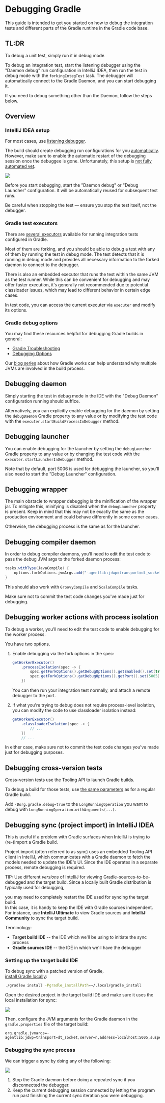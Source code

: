 # Debugging Gradle

This guide is intended to get you started on how to debug the integration tests and different parts of the Gradle runtime in the Gradle code base.

## TL:DR

To debug a unit test, simply run it in debug mode.

To debug an integration test, start the listening debugger using the "Daemon debug" run configuration in IntelliJ IDEA, then run the test in debug mode with the `forkingIntegTest` task.
The debugger will automatically connect to the Gradle Daemon, and you can start debugging it.

If you need to debug something other than the Daemon, follow the steps below.

## Overview

### IntelliJ IDEA setup

For most cases, use [listening debugger](https://www.jetbrains.com/help/idea/attaching-to-local-process.html#attach-to-remote]).

The build should create debugging run configurations for you [automatically](../build-logic/idea/src/main/kotlin/gradlebuild.ide.gradle.kts#L82).
However, make sure to enable the automatic restart of the debugging session once the debuggee is gone.
Unfortunately, this setup is [not fully automated yet](https://github.com/JetBrains/gradle-idea-ext-plugin/issues/84).

![](./images/auto-restart-debugger.png)

Before you start debugging, start the "Daemon debug" or "Debug Launcher" configuration.
It will be automatically reused for subsequent test runs.

Be careful when stopping the test — ensure you stop the test itself, not the debugger.

### Gradle test executors

There are [several executors](../testing/internal-integ-testing/src/main/groovy/org/gradle/integtests/fixtures/executer/GradleContextualExecuter.java) available for running integration tests
configured in Gradle.

Most of them are forking, and you should be able to debug a test with any of them by running the test in debug mode.
The test detects that it is running in debug mode and provides all necessary information to the forked daemon to connect to the debugger.

There is also an embedded executor that runs the test within the same JVM as the test runner.
While this can be convenient for debugging and may offer faster execution, it's generally not recommended due to potential classloader issues, which may lead to different behavior in certain edge
cases.

In test code, you can access the current executer via `executer` and modify its options.

### Gradle debug options

You may find these resources helpful for debugging Gradle builds in general:

* [Gradle Troubleshooting](https://docs.gradle.org/current/userguide/troubleshooting.html)
* [Debugging Options](https://docs.gradle.org/current/userguide/command_line_interface.html#sec:command_line_debugging)

Our [blog series](https://blog.gradle.org/how-gradle-works-1) about how Gradle works can help understand why multiple JVMs are involved in the build process.

## Debugging daemon

Simply starting the test in debug mode in the IDE with the "Debug Daemon" configuration running should suffice.

Alternatively, you can explicitly enable debugging for the daemon by setting the `debugDaemon` Gradle property to any value or by modifying the test code with the
`executer.startBuildProcessInDebugger` method.

## Debugging launcher

You can enable debugging for the launcher by setting the `debugLauncher` Gradle property to any value or by changing the test code with the `executer.startLauncherInDebugger` method.

Note that by default, port 5006 is used for debugging the launcher, so you'll also need to start the "Debug Launcher" configuration.

## Debugging wrapper

The main obstacle to wrapper debugging is the minification of the wrapper jar.
To mitigate this, minifying is disabled when the `debugLauncher` property is present.
Keep in mind that this may not be exactly the same as the production environment and could behave differently in some corner cases.

Otherwise, the debugging process is the same as for the launcher.

## Debugging compiler daemon

In order to debug compiler daemons, you'll need to edit the test code to pass the debug JVM args to the forked daemon process:

```groovy
tasks.withType(JavaCompile) {
    options.forkOptions.jvmArgs.add("-agentlib:jdwp=transport=dt_socket,server=n,suspend=y,address=localhost:5006")
}
```

This should also work with `GroovyCompile` and `ScalaCompile` tasks.

Make sure not to commit the test code changes you've made just for debugging.

## Debugging worker actions with process isolation

To debug a worker, you'll need to edit the test code to enable debugging for the worker process.

You have two options.

1. Enable debugging via the fork options in the spec:

    ```java
    getWorkerExecutor()
        .processIsolation(spec -> {
            spec.getForkOptions().getDebugOptions().getEnabled().set(true);
            spec.getForkOptions().getDebugOptions().getPort().set(5005);
        })
    ```

   You can then run your integration test normally, and attach a remote debugger to the port.

2. If what you're trying to debug does not require process-level isolation, you can modify the code to use classloader isolation instead:

    ```java
    getWorkerExecutor()
        .classloaderIsolation(spec -> {
            // ...
        })
        // ...
    ```

In either case, make sure not to commit the test code changes you've made just for debugging purposes.

## Debugging cross-version tests

Cross-version tests use the Tooling API to launch Gradle builds.

To debug a build for those tests, use [the same parameters](#gradle-debug-options) as for a regular Gradle build.

Add `-Dorg.gradle.debug=true` to the `LongRunningOperation` you want to debug with `LongRunningOperation.withArguments(...)`.

## Debugging sync (project import) in IntelliJ IDEA

This is useful if a problem with Gradle surfaces when IntelliJ is trying to (re-)import a Gradle build.

Project import (often referred to as sync) uses an embedded Tooling API client in IntelliJ,
which communicates with a Gradle daemon to fetch the models needed to update the IDE's UI.
Since the IDE operates in a separate process, remote debugging is required.

TIP: Use different *versions* of IntelliJ for viewing Gradle-sources-to-be-debugged and the target build.
Since a locally built Gradle distribution is typically used for debugging,

you may need to completely restart the IDE used for syncing the target build.  
In this case, it is handy to keep the IDE with Gradle sources independent.
For instance, use **IntelliJ Ultimate** to view Gradle sources
and **IntelliJ Community** to sync the target build.

Terminology:

- **Target build IDE** -- the IDE which we'll be using to initiate the sync process
- **Gradle sources IDE** -- the IDE in which we'll have the debugger

### Setting up the target build IDE

To debug sync with a patched version of Gradle,  
[install Gradle locally](../CONTRIBUTING.md#install-gradle-locally):

```bash
./gradlew install -Pgradle_installPath=~/.local/gradle_install
```

Open the desired project in the target build IDE and make sure it uses the local installation for sync:

![](./images/local-installation-for-sync.jpg)

Then, configure the JVM arguments for the Gradle daemon in the `gradle.properties` file of the target build:

```properties
org.gradle.jvmargs=-agentlib:jdwp=transport=dt_socket,server=n,address=localhost:5005,suspend=y
```

### Debugging the sync process

We can trigger a sync by doing any of the following:

![](./images/trigger-sync.jpg)

1. Stop the Gradle daemon before doing a repeated sync if you disconnected the debugger.
2. Keep the current debugging session connected by letting the program run past finishing the current sync iteration you were debugging.
